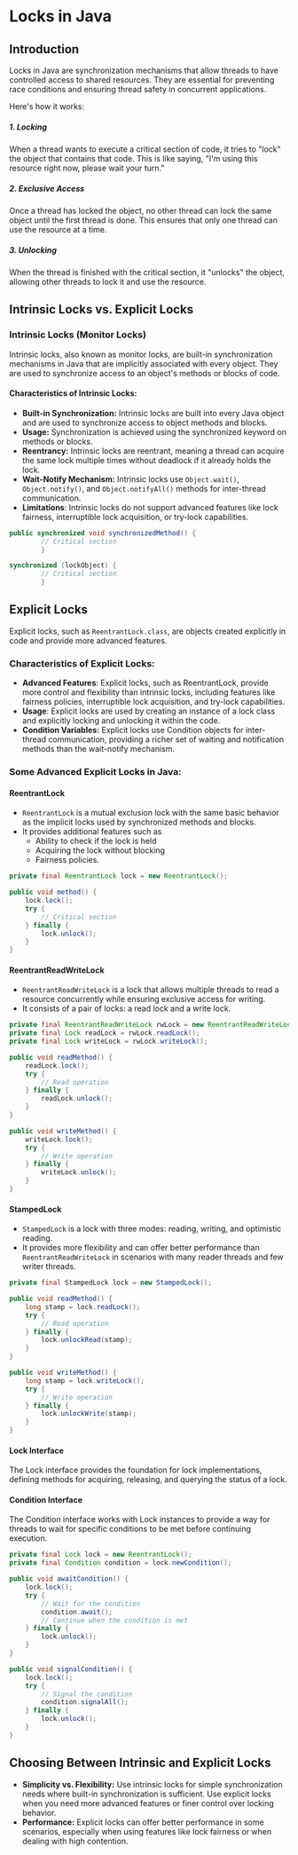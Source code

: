 # Locks in Java
## Introduction
Locks in Java are synchronization mechanisms that allow threads to have controlled access to shared resources. They are essential for preventing race conditions and ensuring thread safety in concurrent applications.

Here's how it works:

##### 1. Locking
When a thread wants to execute a critical section of code, it tries to "lock" the object that contains that code. This is like saying, "I'm using this resource right now, please wait your turn."
##### 2. Exclusive Access
Once a thread has locked the object, no other thread can lock the same object until the first thread is done. This ensures that only one thread can use the resource at a time.
##### 3. Unlocking
When the thread is finished with the critical section, it "unlocks" the object, allowing other threads to lock it and use the resource.

## Intrinsic Locks vs. Explicit Locks

### Intrinsic Locks (Monitor Locks)

Intrinsic locks, also known as monitor locks, are built-in synchronization mechanisms in Java that are implicitly associated with every object. They are used to synchronize access to an object's methods or blocks of code.

#### Characteristics of Intrinsic Locks:

- **Built-in Synchronization:** Intrinsic locks are built into every Java object and are used to synchronize access to object methods and blocks.
- **Usage:** Synchronization is achieved using the synchronized keyword on methods or blocks.
- **Reentrancy:** Intrinsic locks are reentrant, meaning a thread can acquire the same lock multiple times without deadlock if it already holds the lock.
- **Wait-Notify Mechanism:** Intrinsic locks use `Object.wait()`, `Object.notify()`, and `Object.notifyAll()` methods for inter-thread communication.
- **Limitations**: Intrinsic locks do not support advanced features like lock fairness, interruptible lock acquisition, or try-lock capabilities.

```java
public synchronized void synchronizedMethod() {
        // Critical section
        }
```

```java
synchronized (lockObject) {
        // Critical section
        }
```

## Explicit Locks
Explicit locks, such as `ReentrantLock.class`, are objects created explicitly in code and provide more advanced features.

### Characteristics of Explicit Locks:

- **Advanced Features**: Explicit locks, such as ReentrantLock, provide more control and flexibility than intrinsic locks, including features like fairness policies, interruptible lock acquisition, and try-lock capabilities.
- **Usage**: Explicit locks are used by creating an instance of a lock class and explicitly locking and unlocking it within the code.
- **Condition Variables:** Explicit locks use Condition objects for inter-thread communication, providing a richer set of waiting and notification methods than the wait-notify mechanism.

### Some Advanced Explicit Locks in Java:

#### ReentrantLock
- `ReentrantLock` is a mutual exclusion lock with the same basic behavior as the implicit locks used by synchronized methods and blocks.
- It provides additional features such as
  - Ability to check if the lock is held
  - Acquiring the lock without blocking
  - Fairness policies.

```java
private final ReentrantLock lock = new ReentrantLock();

public void method() {
    lock.lock();
    try {
        // Critical section
    } finally {
        lock.unlock();
    }
}
```

#### ReentrantReadWriteLock
- `ReentrantReadWriteLock` is a lock that allows multiple threads to read a resource concurrently while ensuring exclusive access for writing.
- It consists of a pair of locks: a read lock and a write lock.

```java
private final ReentrantReadWriteLock rwLock = new ReentrantReadWriteLock();
private final Lock readLock = rwLock.readLock();
private final Lock writeLock = rwLock.writeLock();

public void readMethod() {
    readLock.lock();
    try {
        // Read operation
    } finally {
        readLock.unlock();
    }
}

public void writeMethod() {
    writeLock.lock();
    try {
        // Write operation
    } finally {
        writeLock.unlock();
    }
}
```

#### StampedLock
- `StampedLock` is a lock with three modes: reading, writing, and optimistic reading.
- It provides more flexibility and can offer better performance than `ReentrantReadWriteLock` in scenarios with many reader threads and few writer threads.

```java
private final StampedLock lock = new StampedLock();

public void readMethod() {
    long stamp = lock.readLock();
    try {
        // Read operation
    } finally {
        lock.unlockRead(stamp);
    }
}

public void writeMethod() {
    long stamp = lock.writeLock();
    try {
        // Write operation
    } finally {
        lock.unlockWrite(stamp);
    }
}
```
#### Lock Interface
The Lock interface provides the foundation for lock implementations, defining methods for acquiring, releasing, and querying the status of a lock.

#### Condition Interface
The Condition interface works with Lock instances to provide a way for threads to wait for specific conditions to be met before continuing execution.

```java
private final Lock lock = new ReentrantLock();
private final Condition condition = lock.newCondition();

public void awaitCondition() {
    lock.lock();
    try {
        // Wait for the condition
        condition.await();
        // Continue when the condition is met
    } finally {
        lock.unlock();
    }
}

public void signalCondition() {
    lock.lock();
    try {
        // Signal the condition
        condition.signalAll();
    } finally {
        lock.unlock();
    }
}
```

## Choosing Between Intrinsic and Explicit Locks

- **Simplicity vs. Flexibility:** Use intrinsic locks for simple synchronization needs where built-in synchronization is sufficient. Use explicit locks when you need more advanced features or finer control over locking behavior.
- **Performance:** Explicit locks can offer better performance in some scenarios, especially when using features like lock fairness or when dealing with high contention.